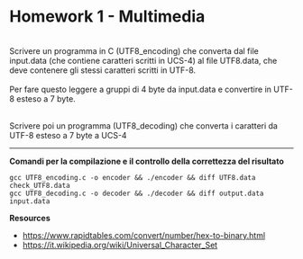 # Homework 1 - Multimedia

<br>Scrivere un programma in C (UTF8_encoding) 
che converta dal file input.data (che contiene caratteri scritti in UCS-4)
al file UTF8.data, che deve contenere gli stessi caratteri scritti in UTF-8.</br>
<br>Per fare questo leggere a gruppi di 4 byte da input.data e convertire in UTF-8 esteso a 7 byte.</br>

<br>Scrivere poi un programma (UTF8_decoding) che converta i caratteri da UTF-8 esteso a 7 byte
a UCS-4</br>

____

**Comandi per la compilazione e il controllo della correttezza del risultato**

```
gcc UTF8_encoding.c -o encoder && ./encoder && diff UTF8.data check_UTF8.data
gcc UTF8_decoding.c -o decoder && ./decoder && diff output.data input.data
```

**Resources**

* https://www.rapidtables.com/convert/number/hex-to-binary.html
* https://it.wikipedia.org/wiki/Universal_Character_Set

